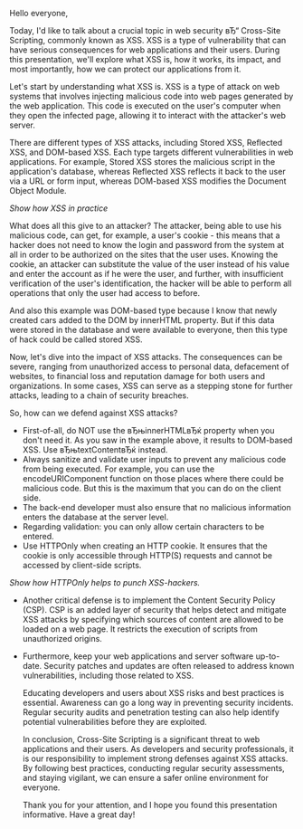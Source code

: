Hello everyone,

Today, I'd like to talk about a crucial topic in web security вЂ“ Cross-Site Scripting, commonly known as XSS. XSS is a type of vulnerability that can have serious consequences for web applications and their users. During this presentation, we'll explore what XSS is, how it works, its impact, and most importantly, how we can protect our applications from it.

Let's start by understanding what XSS is. XSS is a type of attack on web systems that involves injecting malicious code into web pages generated by the web application. This code is executed on the user's computer when they open the infected page, allowing it to interact with the attacker's web server.

There are different types of XSS attacks, including Stored XSS, Reflected XSS, and DOM-based XSS. Each type targets different vulnerabilities in web applications. For example, Stored XSS stores the malicious script in the application's database, whereas Reflected XSS reflects it back to the user via a URL or form input, whereas DOM-based XSS modifies the Document Object Module.

_Show how XSS in practice_

What does all this give to an attacker? The attacker, being able to use his malicious code, can get, for example, a user's cookie - this means that a hacker does not need to know the login and password from the system at all in order to be authorized on the sites that the user uses. Knowing the cookie, an attacker can substitute the value of the user instead of his value and enter the account as if he were the user, and further, with insufficient verification of the user's identification, the hacker will be able to perform all operations that only the user had access to before.

And also this example was DOM-based type because I know that newly created cars added to the DOM by innerHTML property. But if this data were stored in the database and were available to everyone, then this type of hack could be called stored XSS.

Now, let's dive into the impact of XSS attacks. The consequences can be severe, ranging from unauthorized access to personal data, defacement of websites, to financial loss and reputation damage for both users and organizations. In some cases, XSS can serve as a stepping stone for further attacks, leading to a chain of security breaches.

So, how can we defend against XSS attacks?

- First-of-all, do NOT use the вЂњinnerHTMLвЂќ property when you don't need it. As you saw in the example above, it results to DOM-based XSS. Use вЂњtextContentвЂќ instead.
- Always sanitize and validate user inputs to prevent any malicious code from being executed. For example, you can use the encodeURIComponent function on those places where there could be malicious code. But this is the maximum that you can do on the client side.
- The back-end developer must also ensure that no malicious information enters the database at the server level.
- Regarding validation: you can only allow certain characters to be entered.
- Use HTTPOnly when creating an HTTP cookie. It ensures that the cookie is only accessible through HTTP(S) requests and cannot be accessed by client-side scripts.

_Show how HTTPOnly helps to punch XSS-hackers._

- Another critical defense is to implement the Content Security Policy (CSP). CSP is an added layer of security that helps detect and mitigate XSS attacks by specifying which sources of content are allowed to be loaded on a web page. It restricts the execution of scripts from unauthorized origins.
- Furthermore, keep your web applications and server software up-to-date. Security patches and updates are often released to address known vulnerabilities, including those related to XSS.

  Educating developers and users about XSS risks and best practices is essential. Awareness can go a long way in preventing security incidents. Regular security audits and penetration testing can also help identify potential vulnerabilities before they are exploited.

  In conclusion, Cross-Site Scripting is a significant threat to web applications and their users. As developers and security professionals, it is our responsibility to implement strong defenses against XSS attacks. By following best practices, conducting regular security assessments, and staying vigilant, we can ensure a safer online environment for everyone.

  Thank you for your attention, and I hope you found this presentation informative. Have a great day!
